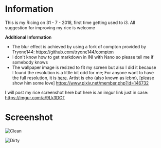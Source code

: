 # Information
This is my Ricing on 31 - 7 - 2018, first time getting used to i3. All suggestion for improving my rice is welcome

**Additional Information**
* The blur effect is achieved by using a fork of compton provided by Tryone144: https://github.com/tryone144/compton
* I don't know how to get markdown in INI with Nano so please tell me if somebody knows
* The wallpaper image is resized to fit my screen but also I did it because I found the resolution is a little bit odd for me; For anyone want to have the full resolution, it is [here](https://raikou2.donmai.us/97/51/__hakurei_reimu_touhou_drawn_by_eho_icbm__975139db42ef773e1c8f54a9b297a2b3.jpg). Artist is eho (also known as icbm), [please show him some love] https://www.pixiv.net/member.php?id=146732

I will post my rice screenshot here but here is an imgur link just in case: https://imgur.com/a/9Lk3DOT

# Screenshot


![Clean](https://i.imgur.com/PYWqV3g.png)

![Dirty](https://i.imgur.com/IpnIQbk.png)
